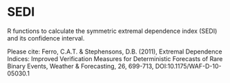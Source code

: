 # SEDI
R functions to calculate the symmetric extremal dependence index (SEDI) and its confidence interval.

Please cite:
Ferro, C.A.T. & Stephensons, D.B. (2011), Extremal Dependence Indices: Improved Verification Measures for Deterministic Forecasts of Rare Binary Events, Weather & Forecasting, 26, 699-713, DOI:10.1175/WAF-D-10-05030.1
